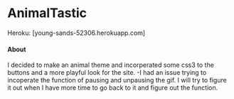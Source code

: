 # AnimalTastic
Heroku: 
[young-sands-52306.herokuapp.com]

#### About
I decided to make an animal theme and incorperated some css3 to the buttons and a more playful look for the site.
 -I had an issue trying to incoperate the function of pausing and unpausing the gif. I will try to figure it out when I have more time to go back to it and figure out the function.

